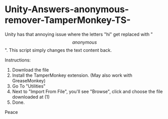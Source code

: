 # Unity-Answers-anonymous-remover-TamperMonkey-TS-
Unity has that annoying issue where the letters "hi" get replaced with "$$anonymous$$". This script simply changes the text content back.

Instructions:
1. Download the file
2. Install the TamperMonkey extension. (May also work with GreaseMonkey)
3. Go To "Utilities"
4. Next to "Import From File", you'll see "Browse", click and choose the file downloaded at (1)
5. Done.





Peace
